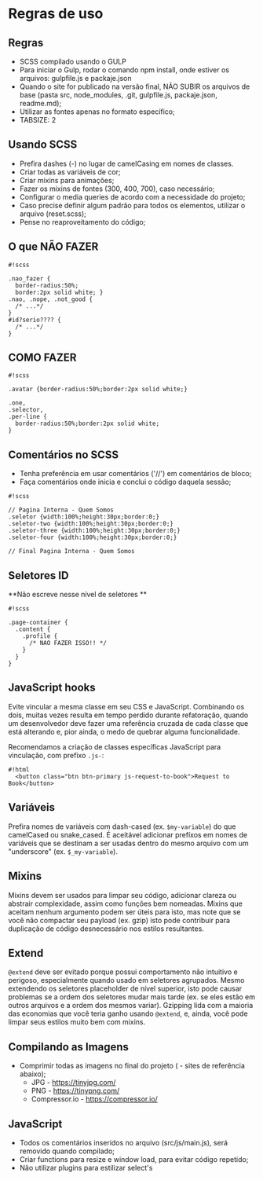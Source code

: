 # Regras de uso


## Regras ##
* SCSS compilado usando o GULP 
* Para iniciar o Gulp, rodar o comando npm install, onde estiver os arquivos: gulpfile.js e packaje.json
* Quando o site for publicado na versão final, NÃO SUBIR os arquivos de base (pasta src, node_modules, .git, gulpfile.js, packaje.json, readme.md);
* Utilizar as fontes apenas no formato específico;
* TABSIZE: 2 

## Usando SCSS ##
* Prefira dashes (-) no lugar de camelCasing em nomes de classes.
* Criar todas as variáveis de cor;
* Criar mixins para animações;
* Fazer os mixins de fontes (300, 400, 700), caso necessário;
* Configurar o media queries de acordo com a necessidade do projeto;
* Caso precise definir algum padrão para todos os elementos, utilizar o arquivo (reset.scss);
* Pense no reaproveitamento do código;

## O que NÃO FAZER ##
```
#!scss

.nao_fazer {
  border-radius:50%;
  border:2px solid white; }
.nao, .nope, .not_good {
  /* ...*/
}
#id?serio???? {
  /* ...*/
}
```
## COMO FAZER ##
```
#!scss

.avatar {border-radius:50%;border:2px solid white;}

.one,
.selector,
.per-line {
  border-radius:50%;border:2px solid white;
}
```

## Comentários no SCSS  ##
  * Tenha preferência em usar comentários ('//') em comentários de bloco;
  * Faça comentários onde inicia e conclui o código daquela sessão;

```
#!scss

// Pagina Interna - Quem Somos
.seletor {width:100%;height:30px;border:0;}
.seletor-two {width:100%;height:30px;border:0;}
.seletor-three {width:100%;height:30px;border:0;}
.seletor-four {width:100%;height:30px;border:0;}

// Final Pagina Interna - Quem Somos
```



## Seletores ID ##
  **Não escreve nesse nível de seletores **


```
#!scss

.page-container {
  .content {
    .profile {
      /* NAO FAZER ISSO!! */
    }
  }
}
```



  
## JavaScript hooks ##

  Evite vincular a mesma classe em seu CSS e JavaScript. Combinando os dois, muitas vezes resulta em tempo perdido durante refatoração, quando um desenvolvedor deve fazer uma referência cruzada de cada classe que está alterando e, pior ainda, o medo de quebrar alguma funcionalidade.

  Recomendamos a criação de classes específicas JavaScript para vinculação, com prefixo `.js-`:


```
#!html
  <button class="btn btn-primary js-request-to-book">Request to Book</button>

```

## Variáveis ##
  Prefira nomes de variáveis com dash-cased (ex. `$my-variable`) do que camelCased ou snake_cased. É aceitável adicionar prefíxos em nomes de variáveis que se destinam a ser usadas dentro do mesmo arquivo com um "underscore" (ex. `$_my-variable`).

## Mixins ##
  Mixins devem ser usados para limpar seu código, adicionar clareza ou abstrair complexidade, assim como funções bem nomeadas. Mixins que aceitam nenhum argumento podem ser úteis para isto, mas note que se você não compactar seu payload (ex. gzip) isto pode contribuir para duplicação de código desnecessário nos estilos resultantes.

## Extend ##
  `@extend` deve ser evitado porque possui comportamento não intuitivo e perigoso, especialmente quando usado em seletores agrupados. Mesmo extendendo os seletores placeholder de nível superior, isto pode causar problemas se a ordem dos seletores mudar mais tarde (ex. se eles estão em outros arquivos e a ordem dos mesmos variar). Gzipping lida com a maioria das economias que você teria ganho usando `@extend`, e, ainda, você pode limpar seus estilos muito bem com mixins.



## Compilando as Imagens ##
* Comprimir todas as imagens no final do projeto ( - sites de referência abaixo);
  * JPG - https://tinyjpg.com/
  * PNG - https://tinypng.com/
  * Compressor.io - https://compressor.io/


## JavaScript ##
 * Todos os comentários inseridos no arquivo (src/js/main.js), será removido quando compilado;
 * Criar functions para resize e window load, para evitar código repetido;
 * Não utilizar plugins para estilizar select's